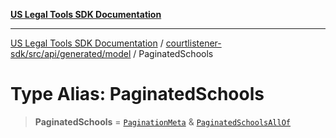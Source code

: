 [**US Legal Tools SDK Documentation**](../../../../../../README.md)

***

[US Legal Tools SDK Documentation](../../../../../../README.md) / [courtlistener-sdk/src/api/generated/model](../README.md) / PaginatedSchools

# Type Alias: PaginatedSchools

> **PaginatedSchools** = [`PaginationMeta`](../interfaces/PaginationMeta.md) & [`PaginatedSchoolsAllOf`](PaginatedSchoolsAllOf.md)
